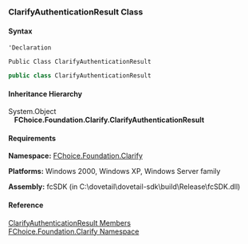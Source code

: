 ﻿### ClarifyAuthenticationResult Class

#### Syntax

```vbnet
'Declaration

Public Class ClarifyAuthenticationResult 
```

```csharp
public class ClarifyAuthenticationResult 
```

#### Inheritance Hierarchy

System.Object  
   **FChoice.Foundation.Clarify.ClarifyAuthenticationResult**  

#### Requirements

**Namespace:** [FChoice.Foundation.Clarify](fcSDK~FChoice.Foundation.Clarify_namespace.md)

**Platforms:** Windows 2000, Windows XP, Windows Server family

**Assembly:** fcSDK (in C:\\dovetail\\dovetail-sdk\\build\\Release\\fcSDK.dll)



#### Reference

[ClarifyAuthenticationResult Members](fcSDK~FChoice.Foundation.Clarify.ClarifyAuthenticationResult_members.md)  
[FChoice.Foundation.Clarify Namespace](fcSDK~FChoice.Foundation.Clarify_namespace.md)